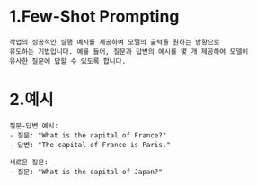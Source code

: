 # 1.Few-Shot Prompting
    작업의 성공적인 실행 예시를 제공하여 모델의 출력을 원하는 방향으로 
    유도하는 기법입니다. 예를 들어, 질문과 답변의 예시를 몇 개 제공하여 모델이 
    유사한 질문에 답할 수 있도록 합니다.

# 2.예시
    질문-답변 예시:
    - 질문: "What is the capital of France?"
    - 답변: "The capital of France is Paris."

    새로운 질문:
    - 질문: "What is the capital of Japan?"


